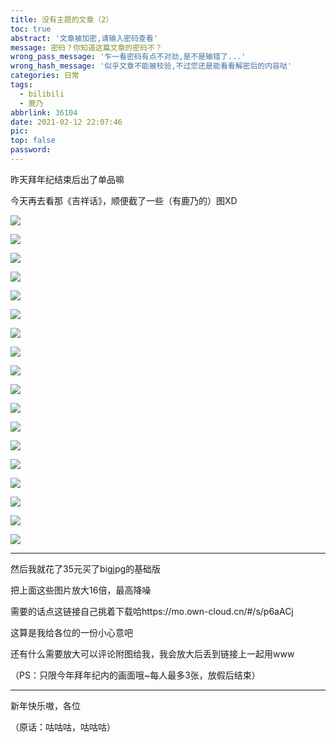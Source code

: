 ```yaml
---
title: 没有主题的文章（2）
toc: true
abstract: '文章被加密,请输入密码查看'
message: 密码？你知道这篇文章的密码不？
wrong_pass_message: '乍一看密码有点不对劲,是不是输错了...'
wrong_hash_message: '似乎文章不能被校验,不过您还是能看看解密后的内容哒'
categories: 日常
tags:
  - bilibili
  - 鹿乃
abbrlink: 36104
date: 2021-02-12 22:07:46
pic:
top: false
password:
---
```


昨天拜年纪结束后出了单品嘛

今天再去看那《吉祥话》，顺便截了一些（有鹿乃的）图XD

![](https://pic.lijiakaijun.cyou/36104/60268d3dd5e3b.webp)

![](https://pic.lijiakaijun.cyou/36104/60268d3e4b91e.webp)

![](https://pic.lijiakaijun.cyou/36104/60268d3de2cb7.webp)

![](https://pic.lijiakaijun.cyou/36104/60268d3f5c1aa.webp)

![](https://pic.lijiakaijun.cyou/36104/60268d3f3365c.webp)

![](https://pic.lijiakaijun.cyou/36104/60268d41548de.webp)

![](https://pic.lijiakaijun.cyou/36104/60268d429fcbc.webp)

![](https://pic.lijiakaijun.cyou/36104/60268d43917bb.webp)

![](https://pic.lijiakaijun.cyou/36104/60268d44782d0.webp)

![](https://pic.lijiakaijun.cyou/36104/60268d42c3d46.webp)

![](https://pic.lijiakaijun.cyou/36104/60268e26639b6.webp)

![](https://pic.lijiakaijun.cyou/36104/60268e2570050.webp)

![](https://pic.lijiakaijun.cyou/36104/60268e270ed05.webp)

![](https://pic.lijiakaijun.cyou/36104/60268e26b47e6.webp)

![](https://pic.lijiakaijun.cyou/36104/60268e26b10d3.webp)

![](https://pic.lijiakaijun.cyou/36104/60268e2650a3a.webp)

![](https://pic.lijiakaijun.cyou/36104/60268e26d2802.webp)

![](https://pic.lijiakaijun.cyou/36104/60268e271c323.webp)

---

然后我就花了35元买了bigjpg的基础版

把上面这些图片放大16倍，最高降噪

需要的话点这链接自己挑着下载哈https://mo.own-cloud.cn/#/s/p6aACj

这算是我给各位的一份小心意吧

还有什么需要放大可以评论附图给我，我会放大后丢到链接上一起用www

（PS：只限今年拜年纪内的画面哦~每人最多3张，放假后结束）

---

新年快乐嗷，各位

（原话：咕咕咕，咕咕咕）